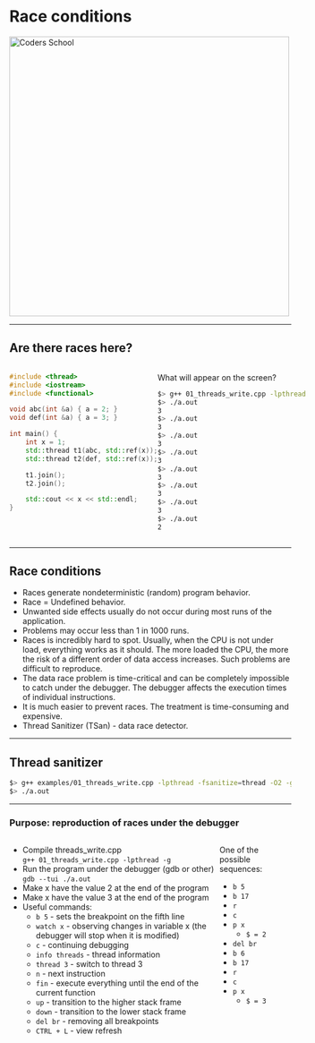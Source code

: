 <!-- .slide: data-background="#111111" -->

# Race conditions

<a href="https://coders.school">
    <img width="500" data-src="../coders_school_logo.png" alt="Coders School" class="plain">
</a>

___

## Are there races here?

<div style="display:flex;">

<div style="width:60%;">

```c++
#include <thread>
#include <iostream>
#include <functional>

void abc(int &a) { a = 2; }
void def(int &a) { a = 3; }

int main() {
    int x = 1;
    std::thread t1(abc, std::ref(x));
    std::thread t2(def, std::ref(x));

    t1.join();
    t2.join();

    std::cout << x << std::endl;
}
```

</div>

<div>

What will appear on the screen?<!-- .element: class="fragment fade-in" -->

```bash
$> g++ 01_threads_write.cpp -lpthread
$> ./a.out
3
$> ./a.out
3
$> ./a.out
3
$> ./a.out
3
$> ./a.out
3
$> ./a.out
3
$> ./a.out
3
$> ./a.out
2
```
<!-- .element: class="fragment fade-in" style="transform: scale(.90); width: 106%; margin:-35px 0 0 -30px;" -->

</div>

</div>
<!-- Wartości w stylowaniu zostały nadane w celu ładniejszego wyświetlania w Reveal.js. Na podglądzie zwykłego md również wygląda to dobrze. Przynajmniej u mnie. -->

___

## Race conditions

* <!-- .element: class="fragment fade-in" --> Races generate nondeterministic (random) program behavior.
* <!-- .element: class="fragment fade-in" --> Race = Undefined behavior.
* <!-- .element: class="fragment fade-in" --> Unwanted side effects usually do not occur during most runs of the application.
* <!-- .element: class="fragment fade-in" --> Problems may occur less than 1 in 1000 runs.
* <!-- .element: class="fragment fade-in" --> Races is incredibly hard to spot. Usually, when the CPU is not under load, everything works as it should. The more loaded the CPU, the more the risk of a different order of data access increases. Such problems are difficult to reproduce.
* <!-- .element: class="fragment fade-in" --> The data race problem is time-critical and can be completely impossible to catch under the debugger. The debugger affects the execution times of individual instructions.
* <!-- .element: class="fragment fade-in" --> It is much easier to prevent races. The treatment is time-consuming and expensive.
* <!-- .element: class="fragment fade-in" --> Thread Sanitizer (TSan) - data race detector.

___
<!-- .slide: data-background="img/tsan.png" data-background-position="left top" -->
## Thread sanitizer

```bash
$> g++ examples/01_threads_write.cpp -lpthread -fsanitize=thread -O2 -g
$> ./a.out
```

___
<!-- .element: style="font-size: .9em" -->
### Purpose: reproduction of races under the debugger

<div style="display: flex;">

<div>

* <!-- .element: class="fragment fade-in" --> Compile threads_write.cpp </br><code>g++ 01_threads_write.cpp -lpthread -g</code>
* <!-- .element: class="fragment fade-in" --> Run the program under the debugger (gdb or other) </br><code>gdb --tui ./a.out</code>
* <!-- .element: class="fragment fade-in" --> Make x have the value 2 at the end of the program
* <!-- .element: class="fragment fade-in" --> Make x have the value 3 at the end of the program
* <!-- .element: class="fragment fade-in" --> Useful commands:
  * <!-- .element: class="fragment fade-in" --> <code>b 5</code> - sets the breakpoint on the fifth line
  * <!-- .element: class="fragment fade-in" --> <code>watch x</code> - observing changes in variable x (the debugger will stop when it is modified)
  * <!-- .element: class="fragment fade-in" --> <code>c</code> - continuing debugging
  * <!-- .element: class="fragment fade-in" --> <code>info threads</code> - thread information
  * <!-- .element: class="fragment fade-in" --> <code>thread 3</code> - switch to thread 3
  * <!-- .element: class="fragment fade-in" --> <code>n</code> - next instruction
  * <!-- .element: class="fragment fade-in" --> <code>fin</code> - execute everything until the end of the current function
  * <!-- .element: class="fragment fade-in" --> <code>up</code> - transition to the higher stack frame
  * <!-- .element: class="fragment fade-in" --> <code>down</code> - transition to the lower stack frame
  * <!-- .element: class="fragment fade-in" --> <code>del br</code> - removing all breakpoints
  * <!-- .element: class="fragment fade-in" --> <code>CTRL + L</code> - view refresh

</div><!-- .element: style="margin: 0 10px" -->

<div>

One of the possible sequences:

* <!-- .element: class="fragment fade-in" --> <code>b 5</code>
* <!-- .element: class="fragment fade-in" --> <code>b 17</code>
* <!-- .element: class="fragment fade-in" --> <code>r</code>
* <!-- .element: class="fragment fade-in" --> <code>c</code>
* <!-- .element: class="fragment fade-in" --> <code>p x</code>
  * <!-- .element: class="fragment fade-in" --> <code>$ = 2</code>
* <!-- .element: class="fragment fade-in" --> <code>del br</code>
* <!-- .element: class="fragment fade-in" --> <code>b 6</code>
* <!-- .element: class="fragment fade-in" --> <code>b 17</code>
* <!-- .element: class="fragment fade-in" --> <code>r</code>
* <!-- .element: class="fragment fade-in" --> <code>c</code>
* <!-- .element: class="fragment fade-in" --> <code>p x</code>
  * <!-- .element: class="fragment fade-in" --> <code>$ = 3</code>

</div><!-- .element: class="fragment fade-in" style="background-color: #252627; padding: 20px" -->

</div>
